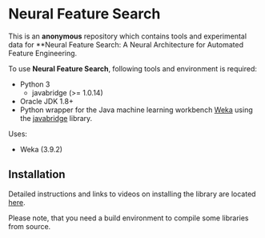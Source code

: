 # Neural Feature Search

This is an **anonymous** repository which contains tools and experimental data for **Neural Feature Search: A Neural Architecture for Automated Feature Engineering. 

To use **Neural Feature Search**, following tools and environment is required:

* Python 3
  * javabridge (>= 1.0.14)
* Oracle JDK 1.8+
* Python wrapper for the Java machine learning workbench [Weka](http://www.cs.waikato.ac.nz/~ml/weka/)
using the [javabridge](https://pypi.python.org/pypi/javabridge) library.

Uses:
* Weka (3.9.2)

## Installation

Detailed instructions and links to videos on installing the library are located
[here](http://fracpete.github.io/python-weka-wrapper3/install.html).

Please note, that you need a build environment to compile some libraries from source.
